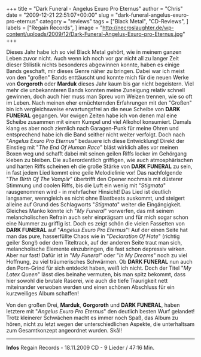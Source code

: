 +++
title = "Dark Funeral - Angelus Exuro Pro Eternus"
author = "Chris"
date = "2009-12-21 22:51:07+00:00"
slug = "dark-funeral-angelus-exuro-pro-eternus"
category = "reviews"
tags = ["Black Metal", "CD-Reviews", ]
labels = ["Regain Records", ]
image = "http://necroslaughter.de/wp-content/uploads/2009/12/Dark-Funeral-Angelus-Exuro-pro-Eternus.jpg"
+++

Dieses Jahr habe ich so viel Black Metal gehört, wie in meinem ganzen Leben zuvor nicht. Auch wenn ich noch vor gar nicht all zu langer Zeit dieser Stilistik nichts besonderes abgewinnen konnte, haben es einige Bands geschaft, mir dieses Genre näher zu bringen. Dabei war ich meist von den "großen" Bands enttäuscht und konnte mich für die neuen Werke von **Gorgoroth** oder **Marduk** dieses Jahr kaum bis gar nicht begeistern. Viel mehr die unbekannteren Bands konnten meine Zuneigung relativ schnell gewinnen, doch auch hier muss man Spreu vom Weizen trennen, wie so oft im Leben.
Nach meinen eher ernüchternden Erfahrungen mit den "Großen" bin ich vergleichsweise erwartungsfrei an die neue Scheibe von **DARK FUNERAL** gegangen. Vor ewigen Zeiten habe ich von denen mal eine Scheibe zusammen mit einem Kumpel und viel Alkohol konsumiert. Damals klang es aber noch ziemlich nach Garagen-Punk für meine Ohren und entsprechend habe ich die Band seither nicht weiter verfolgt. Doch nach "_Angelus Exuro Pro Eternus_" bedauere ich diese Entwicklung!
Direkt der Einstieg mit "_The End Of Human Race_" bläst wirklich alles vor meinen Boxen weg und schafft dabei mit seinen geilen Riffs locker im Gehörgang kleben zu bleiben. Die außerordentlich griffigen, wie auch atmosphärischen und harten Riffs scheinen eh die große Stärke von **DARK FUNERAL** zu sein, in fast jedem Lied kommt eine geile Melodielinie vor! Das nachfolgende "_The Birth Of The Vampiir_" übertrifft den Opener nochmals mit düsterer Stimmung und coolen Riffs, bis die Luft ein wenig mit "_Stigmata_" rausgenommen wird - in mehrfacher Hinsicht! Das Lied ist deutlich langsamer, wenngleich es nicht ohne Blastbeats auskommt, und steigert alleine auf Grund des Schlagworts "_Stigmata_" weiter die Eingängigkeit. Gleiches Manko könnte ich "_My Funeral_" vorwerfen, das mit seinem melancholischen Refrain auch sehr einprägsam und für mich sogar schon eine Nummer zu griffig ist. Doch es zeigt schön die vielen Fassetten von **DARK FUNERAL** auf "_Angelus Exuro Pro Eternus_"! Auf der einen Seite hat man das pure, hasserfüllte Chaos wie in "_Declaration Of Hate_" (richtig geiler Song!) oder dem Titeltrack, auf der anderen Seite traut man sich, melancholische Elemente einzubringen, die fast schon depressiv wirken. Aber nur fast! Dafür ist in "_My Funeral_" oder "_In My Dreams_" noch zu viel Hoffnung, zu viel träumerisches Schwärmen.
Ob **DARK FUNERAL** nun auch den Porn-Grind für sich entdeckt haben, weiß ich nicht. Doch der Titel "_My Latex Queen_" lässt dies beinahe vermuten, bis man spitz bekommt, dass hier sowohl die brutale Raserei, wie auch die tiefe Traurigkeit nett miteinander verwoben werden und einen schönen Abschluss für ein kurzweiliges Album schaffen!

Von den großen Drei, **Marduk**, **Gorgoroth** und **DARK FUNERAL**, haben letztere mit "_Angelus Exuro Pro Eternus_" den deutlich besten Wurf gelandet! Trotz kleinerer Schwächen macht es immer noch Spaß, das Album zu hören, nicht zu letzt wegen der unterschiedlichen Aspekte, die unterhaltsam zum Gesamtkonzept angeordnet wurden. Skål!





---
**Infos**
Regain Records - 18.11.2009
CD - 9 Lieder / 47:16 Min.
